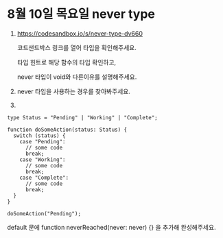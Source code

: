 # 8월 10일 목요일 never type

1. https://codesandbox.io/s/never-type-dv660

    코드샌드박스 링크를 열어 타입을 확인해주세요.

    타입 힌트로 해당 함수의 타입 확인하고, 
  
    never 타입이 void와 다른이유를 설명해주세요.

2. never 타입을 사용하는 경우를 찾아봐주세요.

3.

```
type Status = "Pending" | "Working" | "Complete";

function doSomeAction(status: Status) {
  switch (status) {
    case "Pending":
      // some code
      break;
    case "Working":
      // some code
      break;
    case "Complete":
      // some code
      break;
  }
}

doSomeAction("Pending");
```

default 문에 function neverReached(never: never) {} 을 추가해 완성해주세요.